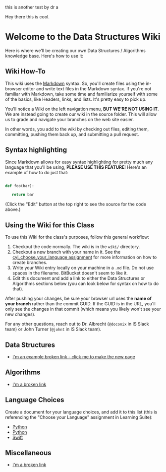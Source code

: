 this is another test by dr a

Hey there this is cool.

# Welcome to the Data Structures Wiki

Here is where we'll be creating our own Data Structures / Algorithms knowledge base. Here's how to use it:

## Wiki How-To

This wiki uses the [Markdown](http://daringfireball.net/projects/markdown/) syntax. So, you'll create files using the in-browser editor and write text files in the Markdown syntax. If you're not familiar with Markdown, take some time and familiarize yourself with some of the basics, like Headers, links, and lists. It's pretty easy to pick up.

You'll notice a Wiki on the left navigation menu, **BUT WE'RE NOT USING IT**. We are instead going to create our wiki in the source folder.  This will allow us to grade and navigate your branches on the web site easier.

In other words, you add to the wiki by checking out files, editing them, committing, pushing them back up, and submitting a pull request.


## Syntax highlighting

Since Markdown allows for easy syntax highlighting for pretty much any language that you'll be using, **PLEASE USE THIS FEATURE**! Here's an example of how to do just that:

```python

def foo(bar):

   return bar

```

(Click the "Edit" button at the top right to see the source for the code above.)

## Using the Wiki for this Class

To use this Wiki for the class's purposes, follow this general workflow:

1. Checkout the code normally.  The wiki is in the `wiki/` directory.
1. Checkout a new branch with your name in it.  See the [cyl_choose_your_language assignment](https://bitbucket.org/jdt1204/byu_data_structures/src/master/assignments/cyl_choose_your_language/) for more information on how to create branches.
1. Write your Wiki entry locally on your machine in a `.md` file.  Do not use spaces in the filename.  BitBucket doesn't seem to like it.
1. Edit this document and add a link to either the Data Structures or Algorithms sections below (you can look below for syntax on how to do that).

After pushing your changes, be sure your browser url uses the **name of your branch** rather than the commit GUID.  If the GUID is in the URL, you'll only see the changes in that commit (which means you likely won't see your new changes).

For any other questions, reach out to Dr. Albrecht (`@doconix` in IS Slack team) or John Turner (`@johnt` in IS Slack team).

## Data Structures

- [I'm an example broken link - click me to make the new page](Example_Data_Structure.md)

## Algorithms

- [I'm a broken link](Example_Algorithm.md)

## Language Choices

Create a document for your language choices, and add it to this list (this is referencing the "Choose your Language" assignment in Learning Suite):

- [Python](Python_Choose_Language_Assignment.md)
- [Python](Everything_Python.md)
- [Swift](swift.md)

## Miscellaneous

- [I'm a broken link](Example_Miscellaneous_Article.md)
